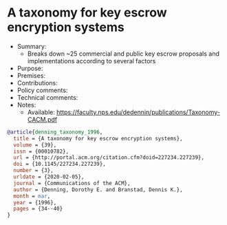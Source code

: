 # A taxonomy for key escrow encryption systems

- Summary:
  - Breaks down ~25 commercial and public key escrow proposals and implementations according to several factors
- Purpose:
- Premises:
- Contributions:
- Policy comments:
- Technical comments:
- Notes:
  - Available: https://faculty.nps.edu/dedennin/publications/Taxonomy-CACM.pdf

```bib
@article{denning_taxonomy_1996,
  title = {A taxonomy for key escrow encryption systems},
  volume = {39},
  issn = {00010782},
  url = {http://portal.acm.org/citation.cfm?doid=227234.227239},
  doi = {10.1145/227234.227239},
  number = {3},
  urldate = {2020-02-05},
  journal = {Communications of the ACM},
  author = {Denning, Dorothy E. and Branstad, Dennis K.},
  month = mar,
  year = {1996},
  pages = {34--40}
}
```

